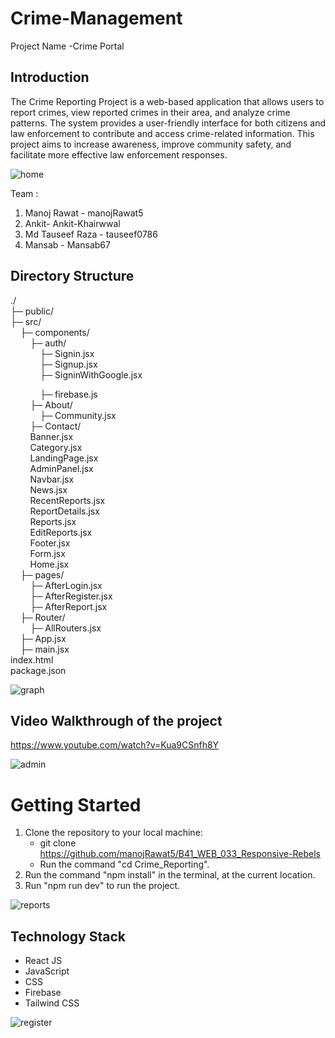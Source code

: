 # Crime-Management
Project Name -Crime Portal

## Introduction
The Crime Reporting Project is a web-based application that allows users to report crimes, view reported crimes in their area, and analyze crime patterns. The system provides a user-friendly interface for both citizens and law enforcement to contribute and access crime-related information. This project aims to increase awareness, improve community safety, and facilitate more effective law enforcement responses.

![home](https://github.com/user-attachments/assets/5fdd8cd4-332d-4867-9d58-36f9e611dea0)

Team : 
1) Manoj Rawat - manojRawat5
2) Ankit- Ankit-Khairwwal
3) Md Tauseef Raza - tauseef0786
4) Mansab - Mansab67


## Directory Structure
./ <br />
├─ public/ <br />
├─ src/ <br />
&nbsp; &nbsp; ├─ components/ <br />
&nbsp; &nbsp; &nbsp; &nbsp; ├─ auth/ <br />
&nbsp; &nbsp; &nbsp; &nbsp; &nbsp; &nbsp; ├─ Signin.jsx <br />
&nbsp; &nbsp; &nbsp; &nbsp; &nbsp; &nbsp; ├─ Signup.jsx <br />
&nbsp; &nbsp; &nbsp; &nbsp; &nbsp; &nbsp; ├─ SigninWithGoogle.jsx <br />

&nbsp; &nbsp; &nbsp; &nbsp; &nbsp; &nbsp; ├─ firebase.js <br />
&nbsp; &nbsp; &nbsp; &nbsp; ├─ About/ <br />
&nbsp; &nbsp; &nbsp; &nbsp; &nbsp; &nbsp; ├─ Community.jsx <br />
&nbsp; &nbsp; &nbsp; &nbsp; ├─ Contact/ <br />
&nbsp; &nbsp; &nbsp; &nbsp; Banner.jsx  <br />
&nbsp; &nbsp; &nbsp; &nbsp; Category.jsx  <br />
&nbsp; &nbsp; &nbsp; &nbsp; LandingPage.jsx  <br />
&nbsp; &nbsp; &nbsp; &nbsp; AdminPanel.jsx  <br />
&nbsp; &nbsp; &nbsp; &nbsp; Navbar.jsx  <br />
&nbsp; &nbsp; &nbsp; &nbsp; News.jsx  <br />
&nbsp; &nbsp; &nbsp; &nbsp; RecentReports.jsx  <br />
&nbsp; &nbsp; &nbsp; &nbsp; ReportDetails.jsx  <br />
&nbsp; &nbsp; &nbsp; &nbsp; Reports.jsx  <br />
&nbsp; &nbsp; &nbsp; &nbsp; EditReports.jsx  <br />
&nbsp; &nbsp; &nbsp; &nbsp; Footer.jsx  <br />
&nbsp; &nbsp; &nbsp; &nbsp; Form.jsx  <br />
&nbsp; &nbsp; &nbsp; &nbsp; Home.jsx  <br />
&nbsp; &nbsp; ├─ pages/ <br />
&nbsp; &nbsp; &nbsp; &nbsp; ├─ AfterLogin.jsx <br />
&nbsp; &nbsp; &nbsp; &nbsp; ├─ AfterRegister.jsx <br />
&nbsp; &nbsp; &nbsp; &nbsp; ├─ AfterReport.jsx <br />
&nbsp; &nbsp; ├─ Router/ <br />
&nbsp; &nbsp; &nbsp; &nbsp; ├─ AllRouters.jsx <br />
&nbsp; &nbsp; ├─ App.jsx <br />
&nbsp; &nbsp; ├─ main.jsx <br />
index.html <br />
package.json <br />

![graph](https://github.com/user-attachments/assets/45eb5b03-021e-4343-aebc-e48a3e55738f)


## Video Walkthrough of the project
https://www.youtube.com/watch?v=Kua9CSnfh8Y

![admin](https://github.com/user-attachments/assets/7eb7762d-1307-4ff1-9b00-a618f16645ef)

# Getting Started

1. Clone the repository to your local machine:
   - git clone https://github.com/manojRawat5/B41_WEB_033_Responsive-Rebels
   - Run the command "cd Crime_Reporting".
2. Run the command "npm install" in the terminal, at the current location.
3. Run "npm run dev" to run the project.


![reports](https://github.com/user-attachments/assets/2cae01f6-8790-4d9a-8810-d40fe08638b1)


## Technology Stack
- React JS
- JavaScript
- CSS
- Firebase
- Tailwind CSS


![register](https://github.com/user-attachments/assets/688c1577-863f-440c-90c3-c1d4ee2e6652)
